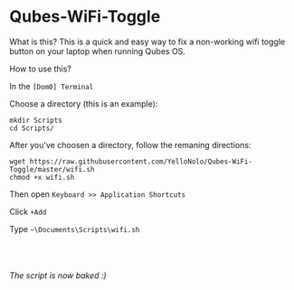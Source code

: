 # Qubes-WiFi-Toggle

What is this?
This is a quick and easy way to fix a non-working wifi toggle button on your laptop when running Qubes OS.

How to use this?

In the ``` [Dom0] Terminal ```

Choose a directory (this is an example):
``` cd ~/Documents
mkdir Scripts
cd Scripts/
```

After you've choosen a directory, follow the remaning directions:
``` 
wget https://raw.githubusercontent.com/YelloNolo/Qubes-WiFi-Toggle/master/wifi.sh
chmod +x wifi.sh 
```

Then open ``` Keyboard >> Application Shortcuts ```

Click ``` +Add ```

Type ``` ~\Documents\Scripts\wifi.sh ```

<br><br><br>
<i>The script is now baked :)</i>
